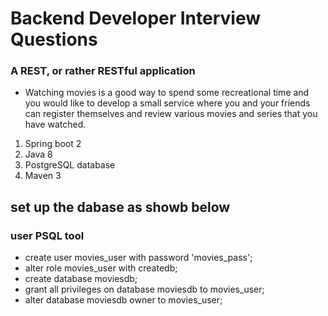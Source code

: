 # Backend Developer Interview Questions
### A  REST, or rather RESTful application
* Watching movies is a good way to spend some recreational time and you would like to develop a small service where you and your friends can register themselves and review various movies and series that you have watched.
1. Spring boot 2
2. Java 8
3. PostgreSQL database
4. Maven 3

## set up the dabase as showb below
### user PSQL tool 
* create user movies_user with password 'movies_pass';
* alter role movies_user with createdb;
* create database moviesdb; 
* grant all privileges on database moviesdb to movies_user; 
* alter database moviesdb owner to movies_user;

